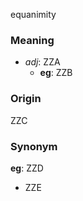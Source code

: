 equanimity
### Meaning
+ _adj_: ZZA
	+ __eg__: ZZB

### Origin

ZZC

### Synonym

__eg__: ZZD

+ ZZE



